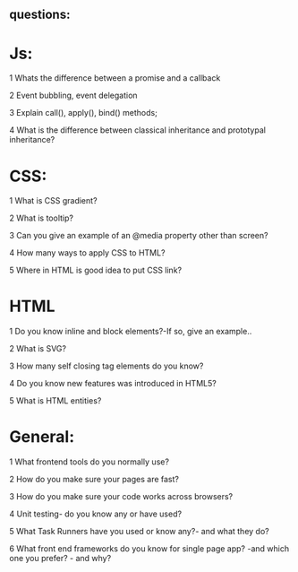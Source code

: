 ## questions:

# Js:
1 Whats the difference between a promise and a callback

2 Event bubbling, event delegation

3 Explain call(), apply(), bind() methods;

4 What is the difference between classical inheritance and prototypal inheritance?

# CSS:
1 What is CSS gradient?

2 What is tooltip?

3 Can you give an example of an @media property other than screen?

4 How many ways to apply CSS to HTML?

5 Where in HTML is good idea to put CSS link?

# HTML

1 Do you know inline and block elements?-If so, give an example..

2 What is SVG?

3 How many self closing tag elements do you know?

4 Do you know new features was introduced in HTML5?

5 What is HTML entities?


 # General:
1 What frontend tools do you normally use?

2 How do you make sure your pages are fast?

3 How do you make sure your code works across browsers?

4 Unit testing- do you know any or have used?

5 What Task Runners have you used or know any?- and what they do?

6 What front end frameworks do you know for single page app? -and which one you prefer? - and why?
